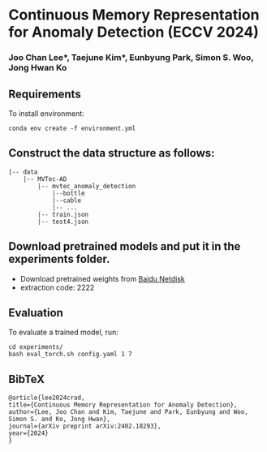 # Continuous Memory Representation for Anomaly Detection (ECCV 2024)
### Joo Chan Lee*, Taejune Kim*, Eunbyung Park, Simon S. Woo, Jong Hwan Ko


## Requirements
To install environment:
```setup
conda env create -f environment.yml
```

## Construct the data structure as follows:
```
|-- data
    |-- MVTec-AD
        |-- mvtec_anomaly_detection
            |--bottle
            |--cable
            |-- ...
        |-- train.json
        |-- test4.json
```

## Download pretrained models and put it in the experiments folder.
- Download pretrained weights from [Baidu Netdisk](https://pan.baidu.com/s/1VgkFn9jyswwZpWBwflznzg)
- extraction code: 2222

## Evaluation
To evaluate a trained model, run:
```eval
cd experiments/
bash eval_torch.sh config.yaml 1 7
```

## BibTeX
```
@article{lee2024crad,
title={Continuous Memory Representation for Anomaly Detection},
author={Lee, Joo Chan and Kim, Taejune and Park, Eunbyung and Woo, Simon S. and Ko, Jong Hwan},
journal={arXiv preprint arXiv:2402.18293},
year={2024}
}
```
